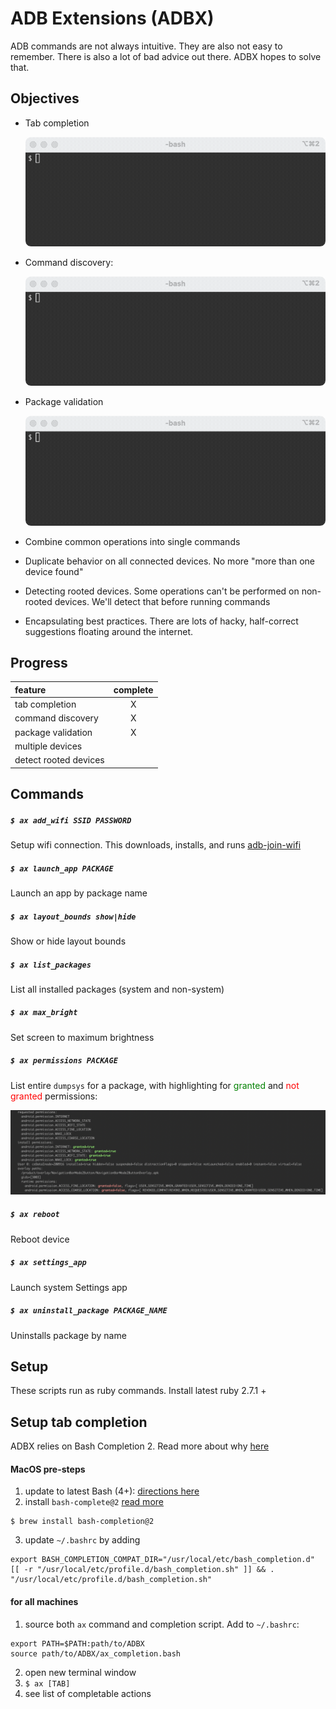 # ADB Extensions (ADBX)

ADB commands are not always intuitive. They are also not easy to remember. There is also a lot of bad advice out there. ADBX hopes to solve that.


## Objectives

* Tab completion

	![](tab_completion.gif)

* Command discovery:

	![](command_discovery.gif)

* Package validation

	![](package_validation.gif)	
	
* Combine common operations into single commands
* Duplicate behavior on all connected devices. No more "more than one device found"
* Detecting rooted devices. Some operations can't be performed on non-rooted devices. We'll detect that before running commands
* Encapsulating best practices. There are lots of hacky, half-correct suggestions floating around the internet.


## Progress

| feature | complete |
|:---|:---:|
| tab completion |X|
| command discovery | X |
| package validation | X |
| multiple devices | |
| detect rooted devices | |


## Commands

##### `$ ax add_wifi SSID PASSWORD`

Setup wifi connection. This downloads, installs, and runs [adb-join-wifi](https://github.com/steinwurf/adb-join-wifi)

##### `$ ax launch_app PACKAGE`

Launch an app by package name

##### `$ ax layout_bounds show|hide`

Show or hide layout bounds

##### `$ ax list_packages`

List all installed packages (system and non-system)

##### `$ ax max_bright`
	
Set screen to maximum brightness

##### `$ ax permissions PACKAGE`
	
List entire `dumpsys` for a package, with highlighting for <span style="color:green">granted</span> and <span style="color:red">not granted</span> permissions:

![](images/permissiondump.png)

##### `$ ax reboot`

Reboot device

##### `$ ax settings_app`

Launch system Settings app

##### `$ ax uninstall_package PACKAGE_NAME`

Uninstalls package by name

## Setup

These scripts run as ruby commands. Install latest ruby 2.7.1 + 

## Setup tab completion


ADBX relies on Bash Completion 2. Read more about why [here](https://itnext.io/programmable-completion-for-bash-on-macos-f81a0103080b)

#### MacOS pre-steps

1. update to latest Bash (4+): [directions here](https://medium.com/@weibeld/upgrading-bash-on-macos-7138bd1066ba)
2. install `bash-complete@2` [read more](https://itnext.io/programmable-completion-for-bash-on-macos-f81a0103080b)

```
$ brew install bash-completion@2
```

3. update `~/.bashrc` by adding

```
export BASH_COMPLETION_COMPAT_DIR="/usr/local/etc/bash_completion.d"
[[ -r "/usr/local/etc/profile.d/bash_completion.sh" ]] && . "/usr/local/etc/profile.d/bash_completion.sh"
```

#### for all machines

1. source both `ax` command and completion script. Add to `~/.bashrc`:

```
export PATH=$PATH:path/to/ADBX
source path/to/ADBX/ax_completion.bash
```

2. open new terminal window
3. `$ ax [TAB]`
4. see list of completable actions
